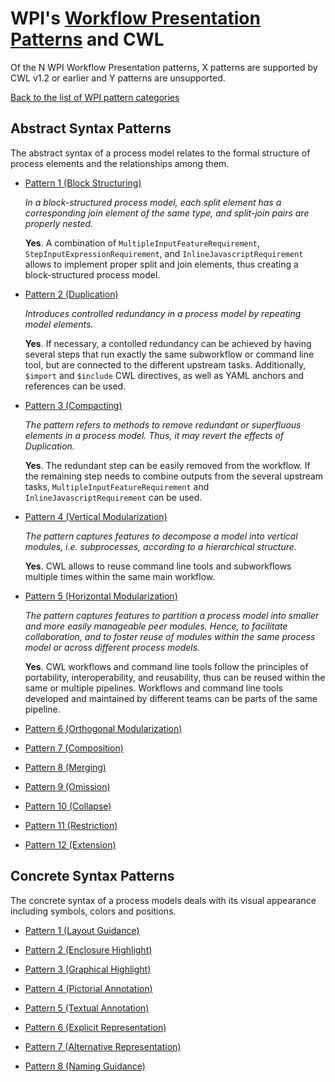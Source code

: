 
# WPI's [Workflow Presentation Patterns](http://www.workflowpatterns.com/patterns/presentation/) and CWL

Of the N WPI Workflow Presentation patterns, X patterns are supported by CWL v1.2 or earlier and Y patterns are unsupported.

[Back to the list of WPI pattern categories](../README.md)
## Abstract Syntax Patterns

The abstract syntax of a process model relates to the formal structure of process elements and the relationships among them.

* [Pattern 1 (Block Structuring)](http://www.workflowpatterns.com/patterns/presentation/abstractsyntax/asm1.php)

  *In a block-structured process model, each split element has a corresponding join element of the same type, and split-join pairs are properly nested.*
  
  **Yes**. A combination of `MultipleInputFeatureRequirement`, `StepInputExpressionRequirement`, and `InlineJavascriptRequirement` allows to implement proper split and join elements, thus creating a block-structured process model.

* [Pattern 2 (Duplication)](http://www.workflowpatterns.com/patterns/presentation/abstractsyntax/asm2.php)

  *Introduces controlled redundancy in a process model by repeating model elements.*

  **Yes**. If necessary, a contolled redundancy can be achieved by having several steps that run exactly the same subworkflow or command line tool, but are connected to the different upstream tasks. Additionally, `$import` and `$include` CWL directives, as well as YAML anchors and references can be used.

* [Pattern 3 (Compacting)](http://www.workflowpatterns.com/patterns/presentation/abstractsyntax/asm3.php)

  *The pattern refers to methods to remove redundant or superfluous elements in a process model. Thus, it may revert the effects of Duplication.*

  **Yes**. The redundant step can be easily removed from the workflow. If the remaining step needs to combine outputs from the several upstream tasks, `MultipleInputFeatureRequirement` and `InlineJavascriptRequirement` can be used.

* [Pattern 4 (Vertical Modularization)](http://www.workflowpatterns.com/patterns/presentation/abstractsyntax/asm4.php)

  *The pattern captures features to decompose a model into vertical modules, i.e. subprocesses, according to a hierarchical structure.*

  **Yes**. CWL allows to reuse command line tools and subworkflows multiple times within the same main workflow.

* [Pattern 5 (Horizontal Modularization)](http://www.workflowpatterns.com/patterns/presentation/abstractsyntax/asm5.php)

  *The pattern captures features to partition a process model into smaller and more easily manageable peer modules. Hence, to facilitate collaboration, and to foster reuse of modules within the same process model or across different process models.*
  
  **Yes**. CWL workflows and command line tools follow the principles of portability, interoperability, and reusability, thus can be reused within the same or multiple pipelines. Workflows and command line tools developed and maintained by different teams can be parts of the same pipeline.

* [Pattern 6 (Orthogonal Modularization)](http://www.workflowpatterns.com/patterns/presentation/abstractsyntax/asm6.php)

* [Pattern 7 (Composition)](http://www.workflowpatterns.com/patterns/presentation/abstractsyntax/asm7.php)

* [Pattern 8 (Merging)](http://www.workflowpatterns.com/patterns/presentation/abstractsyntax/asm8.php)

* [Pattern 9 (Omission)](http://www.workflowpatterns.com/patterns/presentation/abstractsyntax/asm9.php)

* [Pattern 10 (Collapse)](http://www.workflowpatterns.com/patterns/presentation/abstractsyntax/asm10.php)

* [Pattern 11 (Restriction)](http://www.workflowpatterns.com/patterns/presentation/abstractsyntax/asm11.php)

* [Pattern 12 (Extension)](http://www.workflowpatterns.com/patterns/presentation/abstractsyntax/asm12.php)

## Concrete Syntax Patterns
The concrete syntax of a process models deals with its visual appearance including symbols, colors and positions.

* [Pattern 1 (Layout Guidance)](http://www.workflowpatterns.com/patterns/presentation/concretesyntax/csm1.php)

* [Pattern 2 (Enclosure Highlight)](http://www.workflowpatterns.com/patterns/presentation/concretesyntax/csm2.php)

* [Pattern 3 (Graphical Highlight)](http://www.workflowpatterns.com/patterns/presentation/concretesyntax/csm3.php)

* [Pattern 4 (Pictorial Annotation)](http://www.workflowpatterns.com/patterns/presentation/concretesyntax/csm4.php)

* [Pattern 5 (Textual Annotation)](http://www.workflowpatterns.com/patterns/presentation/concretesyntax/csm5.php)

* [Pattern 6 (Explicit Representation)](http://www.workflowpatterns.com/patterns/presentation/concretesyntax/csm6.php)

* [Pattern 7 (Alternative Representation)](http://www.workflowpatterns.com/patterns/presentation/concretesyntax/csm7.php)

* [Pattern 8 (Naming Guidance)](http://www.workflowpatterns.com/patterns/presentation/concretesyntax/csm8.php)